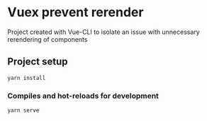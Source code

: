 # Vuex prevent rerender

Project created with Vue-CLI to isolate an issue with unnecessary rerendering of components

## Project setup
```
yarn install
```

### Compiles and hot-reloads for development
```
yarn serve
```
